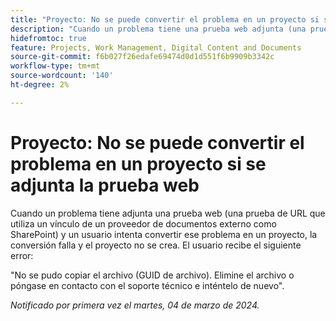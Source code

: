 ```yaml
---
title: "Proyecto: No se puede convertir el problema en un proyecto si se adjunta la prueba web"
description: "Cuando un problema tiene una prueba web adjunta (una prueba de URL que utiliza un vínculo de un proveedor de documentos externo como SharePoint) y un usuario intenta convertir ese problema en un proyecto, la conversión falla y el proyecto no se crea. El usuario ve un error."
hidefromtoc: true
feature: Projects, Work Management, Digital Content and Documents
source-git-commit: f6b027f26edafe69474d0d1d551f6b9909b3342c
workflow-type: tm+mt
source-wordcount: '140'
ht-degree: 2%

---
```



# Proyecto: No se puede convertir el problema en un proyecto si se adjunta la prueba web

Cuando un problema tiene adjunta una prueba web (una prueba de URL que utiliza un vínculo de un proveedor de documentos externo como SharePoint) y un usuario intenta convertir ese problema en un proyecto, la conversión falla y el proyecto no se crea. El usuario recibe el siguiente error:

&quot;No se pudo copiar el archivo (GUID de archivo). Elimine el archivo o póngase en contacto con el soporte técnico e inténtelo de nuevo&quot;.

_Notificado por primera vez el martes, 04 de marzo de 2024._

